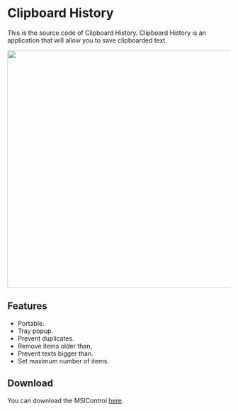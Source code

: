 # Clipboard History

This is the source code of Clipboard History. Clipboard History is an application that will allow you to save clipboarded text.

<p align="center"><img width="560" height="535" src="https://i.imgur.com/8SpxWNE.png"></p>

## Features

- Portable.
- Tray popup.
- Prevent duplicates.
- Remove items older than.
- Prevent texts bigger than.
- Set maximum number of items.

## Download
You can download the MSIControl [here](https://github.com/serbinskis/delphi/raw/master/ClipboardHistory/ClipboardHistory.exe).
